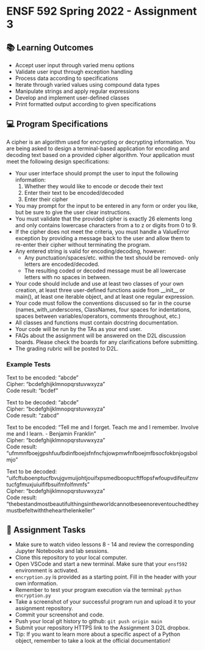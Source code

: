 # ENSF 592 Spring 2022 - Assignment 3

## 📚 Learning Outcomes
* Accept user input through varied menu options
* Validate user input through exception handling
* Process data according to specifications
* Iterate through varied values using compound data types
* Manipulate strings and apply regular expressions
* Develop and implement user-defined classes
* Print formatted output according to given specifications

## 💻 Program Specifications
A cipher is an algorithm used for encrypting or decrypting information. You are being asked to design a terminal-based application for encoding and decoding text based on a provided cipher algorithm.
Your application must meet the following design specifications:
* Your user interface should prompt the user to input the following information:
  1. Whether they would like to encode or decode their text
  2. Enter their text to be encoded/decoded
  3. Enter their cipher
* You may prompt for the input to be entered in any form or order you like, but be sure to give the user clear instructions.
* You must validate that the provided cipher is exactly 26 elements long and only contains lowercase characters from a to z or digits from 0 to 9.
* If the cipher does not meet the criteria, you must handle a ValueError exception by providing a message back to the user and allow them to re-enter their cipher without terminating the program.
* Any entered string is valid for encoding/decoding, however:
  * Any punctuation/spaces/etc. within the text should be removed- only letters are encoded/decoded.
  * The resulting coded or decoded message must be all lowercase letters with no spaces in between.
* Your code should include and use at least two classes of your own creation, at least three user-defined functions aside from \_\_init\_\_ or main(), at least one iterable object, and at least one regular expression.
* Your code must follow the conventions discussed so far in the course (names_with_underscores, ClassNames, four spaces for indentations, spaces between variables/operators, comments throughout, etc.)
* All classes and functions must contain docstring documentation.
* Your code will be run by the TAs as your end user.
* FAQs about the assignment will be answered on the D2L discussion boards. Please check the boards for any clarifications before submitting.
* The grading rubric will be posted to D2L.

### Example Tests
Text to be encoded: “abcde”<br>
Cipher: “bcdefghijklmnopqrstuvwxyza”<br>
Code result: “bcdef”<br>

Text to be decoded: “abcde”<br>
Cipher: “bcdefghijklmnopqrstuvwxyza”<br>
Code result: “zabcd”<br>

Text to be encoded: “Tell me and I forget. Teach me and I remember. Involve me and I learn. - Benjamin Franklin”<br>
Cipher: “bcdefghijklmnopqrstuvwxyza”<br>
Code result: “ufmmnfboejgpshfuufbdinfboejsfnfncfsjowpmwfnfboejmfbsocfokbnjogsbolmjo”<br>

Text to be decoded: “uifcftuboenptucfbvujgvmuijohtjouifxpsmedboopucftffopsfwfoupvdifeuifznvtucfgfmuxjuiuififbsuifmfolfmmfs”<br>
Cipher: “bcdefghijklmnopqrstuvwxyza”<br>
Code result: “thebestandmostbeautifulthingsintheworldcannotbeseenoreventouchedtheymustbefeltwiththehearthelenkeller”<br>

## 📝 Assignment Tasks
* Make sure to watch video lessons 8 - 14 and review the corresponding Jupyter Notebooks and lab sessions.
* Clone this repository to your local computer.
* Open VSCode and start a new terminal. Make sure that your `ensf592` environment is activated.
* `encryption.py` is provided as a starting point. Fill in the header with your own information.
* Remember to test your program execution via the terminal: `python encryption.py`
* Take a screenshot of your successful program run and upload it to your assignment repository.
* Commit your screenshot and code.
* Push your local git history to github: `git push origin main`
* Submit your repository HTTPS link to the Assignment 3 D2L dropbox.
* Tip: If you want to learn more about a specific aspect of a Python object, remember to take a look at the official documentation!
